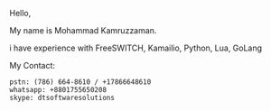 Hello,

My name is Mohammad Kamruzzaman. 

i have experience with FreeSWITCH, Kamailio, Python, Lua, GoLang



My Contact:
```
pstn: (786) 664-8610 / +17866648610
whatsapp: +8801755650208
skype: dtsoftwaresolutions
```
